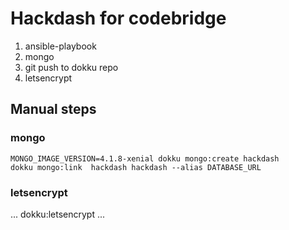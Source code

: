 # Hackdash for codebridge

1. ansible-playbook
2. mongo
3. git push to dokku repo
4. letsencrypt


## Manual steps


### mongo

```
MONGO_IMAGE_VERSION=4.1.8-xenial dokku mongo:create hackdash
dokku mongo:link  hackdash hackdash --alias DATABASE_URL
```

### letsencrypt

... dokku:letsencrypt ...

